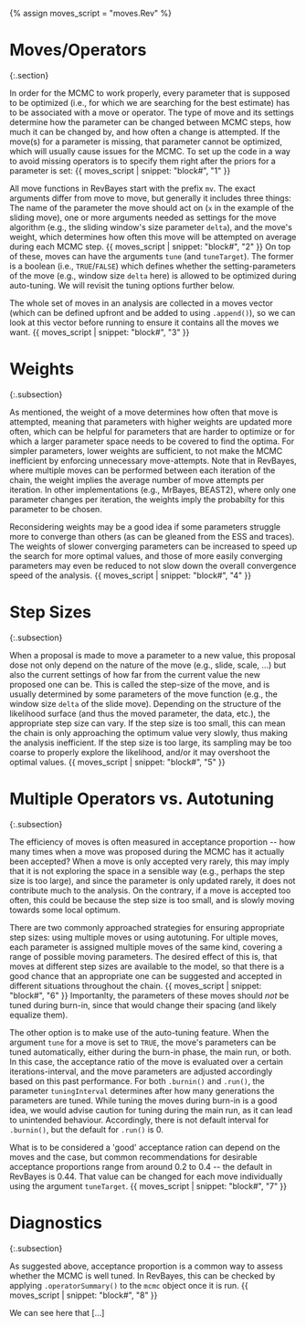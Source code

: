 {% assign moves_script = "moves.Rev" %}

Moves/Operators
===============
{:.section}

In order for the MCMC to work properly, every parameter that is supposed to be optimized (i.e., for which we are searching for the best estimate) has to be associated with a move or operator.
The type of move and its settings determine how the parameter can be changed between MCMC steps, how much it can be changed by, and how often a change is attempted.
If the move(s) for a parameter is missing, that parameter cannot be optimized, which will usually cause issues for the MCMC.
To set up the code in a way to avoid missing operators is to specify them right after the priors for a parameter is set:
{{ moves_script | snippet: "block#", "1" }}

All move functions in RevBayes start with the prefix `mv`.
The exact arguments differ from move to move, but generally it includes three things:
The name of the parameter the move should act on (`x` in the example of the sliding move), one or more arguments needed as settings for the move algorithm (e.g., the sliding window's size parameter `delta`), and the move's weight, which determines how often this move will be attempted on average during each MCMC step.
{{ moves_script | snippet: "block#", "2" }}
On top of these, moves can have the arguments `tune` (and `tuneTarget`).
The former is a boolean (i.e., `TRUE`/`FALSE`) which defines whether the setting-parameters of the move (e.g., window size `delta` here) is allowed to be optimized during auto-tuning.
We will revisit the tuning options further below.

The whole set of moves in an analysis are collected in a moves vector (which can be defined upfront and be added to using `.append()`), so we can look at this vector before running to ensure it contains all the moves we want.
{{ moves_script | snippet: "block#", "3" }}


Weights
==========
{:.subsection}

As mentioned, the weight of a move determines how often that move is attempted, meaning that parameters with higher weights are updated more often, which can be helpful for parameters that are harder to optimize or for which a larger parameter space needs to be covered to find the optima.
For simpler parameters, lower weights are sufficient, to not make the MCMC inefficient by enforcing unnecessary move-attempts.
Note that in RevBayes, where multiple moves can be performed between each iteration of the chain, the weight implies the average number of move attempts per iteration.
In other implementations (e.g., MrBayes, BEAST2), where only one parameter changes per iteration, the weights imply the probabilty for this parameter to be chosen.

Reconsidering weights may be a good idea if some parameters struggle more to converge than others (as can be gleaned from the ESS and traces).
The weights of slower converging parameters can be increased to speed up the search for more optimal values, and those of more easily converging parameters may even be reduced to not slow down the overall convergence speed of the analysis.
{{ moves_script | snippet: "block#", "4" }}


Step Sizes
==========
{:.subsection}

When a proposal is made to move a parameter to a new value, this proposal dose not only depend on the nature of the move (e.g., slide, scale, ...) but also the current settings of how far from the current value the new proposed one can be.
This is called the step-size of the move, and is usually determined by some parameters of the move function (e.g., the window size `delta` of the slide move).
Depending on the structure of the likelihood surface (and thus the moved parameter, the data, etc.), the appropriate step size can vary.
If the step size is too small, this can mean the chain is only approaching the optimum value very slowly, thus making the analysis inefficient.
If the step size is too large, its sampling may be too coarse to properly explore the likelihood, and/or it may overshoot the optimal values.
{{ moves_script | snippet: "block#", "5" }}

Multiple Operators vs. Autotuning
=================================
{:.subsection}

The efficiency of moves is often measured in acceptance proportion -- how many times when a move was proposed during the MCMC has it actually been accepted?
When a move is only accepted very rarely, this may imply that it is not exploring the space in a sensible way (e.g., perhaps the step size is too large), and since the parameter is only updated rarely, it does not contribute much to the analysis.
On the contrary, if a move is accepted too often, this could be because the step size is too small, and is slowly moving towards some local optimum.

There are two commonly approached strategies for ensuring appropriate step sizes: using multiple moves or using autotuning.
For ultiple moves, each parameter is assigned multiple moves of the same kind, covering a range of possible moving parameters.
The desired effect of this is, that moves at different step sizes are available to the model, so that there is a good chance that an appropriate one can be suggested and accepted in different situations throughout the chain.
{{ moves_script | snippet: "block#", "6" }}
Importanlty, the parameters of these moves should _not_ be tuned during burn-in, since that would change their spacing (and likely equalize them).

The other option is to make use of the auto-tuning feature.
When the argument `tune` for a move is set to `TRUE`, the move's parameters can be tuned automatically, either during the burn-in phase, the main run, or both.
In this case, the acceptance ratio of the move is evaluated over a certain iterations-interval, and the move parameters are adjusted accordingly based on this past performance.
For both `.burnin()` and `.run()`, the parameter `tuningInterval` determines after how many generations the parameters are tuned.
While tuning the moves during burn-in is a good idea, we would advise caution for tuning during the main run, as it can lead to unintended behaviour.
Accordingly, there is not default interval for `.burnin()`, but the default for `.run()` is 0.

What is to be considered a 'good' acceptance ration can depend on the moves and the case, but common recommendations for desirable acceptance proportions range from around 0.2 to 0.4 -- the default in RevBayes is 0.44.
That value can be changed for each move individually using the argument `tuneTarget`.
{{ moves_script | snippet: "block#", "7" }}


Diagnostics
===========
{:.subsection}

As suggested above, acceptance proportion is a common way to assess whether the MCMC is well tuned.
In RevBayes, this can be checked by applying `.operatorSummary()` to the `mcmc` object once it is run.
{{ moves_script | snippet: "block#", "8" }}

We can see here that [...]

